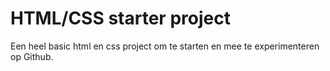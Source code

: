 # HTML/CSS starter project
Een heel basic html en css project om te starten en mee te experimenteren op Github.

